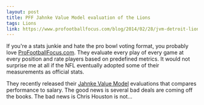 ```yaml
---
layout: post
title: PFF Jahnke Value Model evaluation of the Lions
tags: Lions
link: https://www.profootballfocus.com/blog/2014/02/28/jvm-detroit-lions/
---
```


If you're a stats junkie and hate the pro bowl voting format, you probably love [ProFootballFocus.com](https://www.profootballfocus.com/).  They evaluate every play of every game at every position and rate players based on predefined metrics.  It would not surprise me at all if the NFL eventually adopted some of their measurements as official stats.

They recently released their [Jahnke Value Model](https://www.profootballfocus.com/blog/2014/02/24/jahnke-value-model-primer/) evaluations that compares performance to salary.  The good news is several bad deals are coming off the books.  The bad news is Chris Houston is not...
